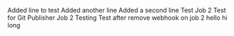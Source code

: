Added line to test
Added another line
Added a second line
Test Job 2
Test for Git Publisher Job 2
Testing
Test after remove webhook on job 2 
hello
hi
long
